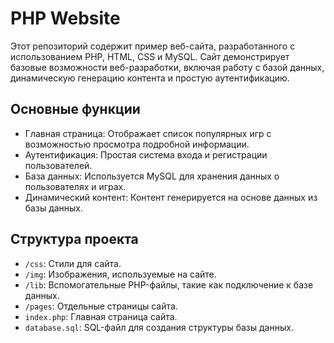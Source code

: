 # PHP Website
Этот репозиторий содержит пример веб-сайта, разработанного с использованием PHP, HTML, CSS и MySQL. Сайт демонстрирует базовые возможности веб-разработки, включая работу с базой данных, динамическую генерацию контента и простую аутентификацию.

## Основные функции
* Главная страница: Отображает список популярных игр с возможностью просмотра подробной информации.
* Аутентификация: Простая система входа и регистрации пользователей.
* База данных: Используется MySQL для хранения данных о пользователях и играх.
* Динамический контент: Контент генерируется на основе данных из базы данных.


## Структура проекта
* `/css`: Стили для сайта.
* `/img`: Изображения, используемые на сайте.
* `/lib`: Вспомогательные PHP-файлы, такие как подключение к базе данных.
* `/pages`: Отдельные страницы сайта.
* `index.php`: Главная страница сайта.
* `database.sql`: SQL-файл для создания структуры базы данных.






[//]: # (Ваш сайт: http://localhost:8081)

[//]: # ()
[//]: # (PHPMyAdmin: http://localhost:8082)

[//]: # ()
[//]: # (## PHPMyAdmin)

[//]: # (Хост: db &#40;имя сервиса в docker-compose.yml&#41;.)

[//]: # (Порт: 3306 &#40;стандартный порт MySQL&#41;.)

[//]: # (Имя базы данных: mydatabase &#40;или то, что вы указали в MYSQL_DATABASE&#41;.)

[//]: # (Пользователь: myuser &#40;или то, что вы указали в MYSQL_USER&#41;.)

[//]: # (Пароль: mypassword &#40;или то, что вы указали в MYSQL_PASSWORD&#41;.)

[//]: # ()
[//]: # ()
